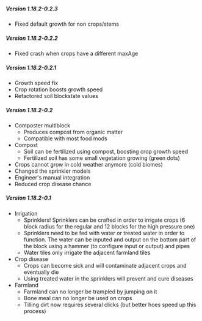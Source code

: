 ##### Version 1.18.2-0.2.3

* Fixed default growth for non crops/stems



##### Version 1.18.2-0.2.2

* Fixed crash when crops have a different maxAge


##### Version 1.18.2-0.2.1

* Growth speed fix
* Crop rotation boosts growth speed
* Refactored soil blockstate values


##### Version 1.18.2-0.2

* Composter multiblock
  * Produces compost from organic matter
  * Compatible with most food mods
* Compost
  * Soil can be fertilized using compost, boosting crop growth speed
  * Fertilized soil has some small vegetation growing (green dots)
* Crops cannot grow in cold weather anymore (cold biomes)
* Changed the sprinkler models
* Engineer's manual integration
* Reduced crop disease chance

##### Version 1.18.2-0.1

* Irrigation
    * Sprinklers! Sprinklers can be crafted in order to irrigate crops (6 block radius for the regular and 12 blocks for the high pressure one)
    * Sprinklers need to be fed with water or treated water in order to function. The water can be inputed and output on the bottom part of the block using a hammer (to configure input or output) and pipes
    * Water tiles only irrigate the adjacent farmland tiles
* Crop disease
    * Crops can become sick and will contaminate adjacent crops and eventually die
    * Using treated water in the sprinklers will prevent and cure diseases
* Farmland
    * Farmland can no longer be trampled by jumping on it
    * Bone meal can no longer be used on crops
    * Tilling dirt now requires several clicks (but better hoes speed up this process)

